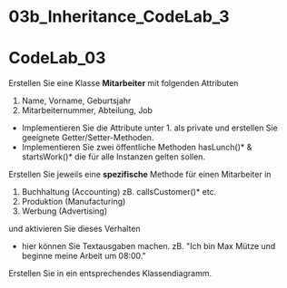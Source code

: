 # 03b_Inheritance_CodeLab_3


# CodeLab_03

Erstellen Sie eine Klasse **Mitarbeiter** mit folgenden Attributen

1. Name, Vorname, Geburtsjahr
2. Mitarbeiternummer, Abteilung, Job

- Implementieren Sie die Attribute unter 1. als private und erstellen Sie geeignete
Getter/Setter-Methoden.
- Implementieren Sie zwei öffentliche Methoden hasLunch()* & startsWork()* die für alle
Instanzen gelten sollen.

Erstellen Sie jeweils eine **spezifische** Methode für einen Mitarbeiter in

1. Buchhaltung (Accounting) zB. callsCustomer()* etc.
2. Produktion (Manufacturing)
3. Werbung (Advertising)

und aktivieren Sie dieses Verhalten


* hier können Sie  Textausgaben machen. zB. 
"Ich bin Max Mütze und beginne meine Arbeit um 08:00."

Erstellen Sie in ein entsprechendes Klassendiagramm.